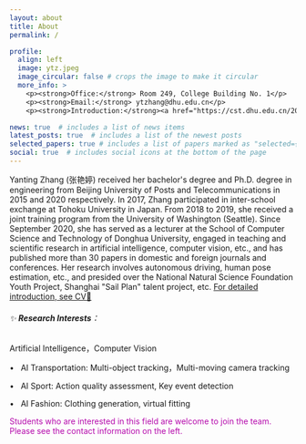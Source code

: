 ```yaml
---
layout: about
title: About
permalink: /

profile:
  align: left
  image: ytz.jpeg
  image_circular: false # crops the image to make it circular
  more_info: >
    <p><strong>Office:</strong> Room 249, College Building No. 1</p>
    <p><strong>Email:</strong> ytzhang@dhu.edu.cn</p>
    <p><strong>Introduction:</strong><a href="https://cst.dhu.edu.cn/2020/1201/c3131a270546/page.htm">[Web]</p>

news: true  # includes a list of news items
latest_posts: true  # includes a list of the newest posts
selected_papers: true # includes a list of papers marked as "selected={true}"
social: true  # includes social icons at the bottom of the page
---
```


Yanting Zhang (张艳婷) received her bachelor's degree and Ph.D. degree in engineering from Beijing University of Posts and Telecommunications in 2015 and 2020 respectively. In 2017, Zhang participated in inter-school exchange at Tohoku University in Japan. From 2018 to 2019, she received a joint training program from the University of Washington (Seattle). Since September 2020, she has served as a lecturer at the School of Computer Science and Technology of Donghua University, engaged in teaching and scientific research in artificial intelligence, computer vision, etc., and has published more than 30 papers in domestic and foreign journals and conferences. Her research involves autonomous driving, human pose estimation, etc., and presided over the National Natural Science Foundation Youth Project, Shanghai "Sail Plan" talent project, etc.
 <a href='https://jellyshuang.github.io/cv/'> For detailed introduction, see CV📄 </a>

###### ✨ **Research Interests**：

Artificial Intelligence，Computer Vision

• &nbsp; AI Transportation: Multi-object tracking，Multi-moving camera tracking

• &nbsp; AI Sport: Action quality assessment, Key event detection

• &nbsp; AI Fashion: Clothing generation, virtual fitting


<div style="color:rgb(181, 9, 172); margin-bottom: 100px;">Students who are interested in this field are welcome to join the team. Please see the contact information on the left.</div>

<!-- Write your biography here. Tell the world about yourself. Link to your favorite [subreddit](http://reddit.com). You can put a picture in, too. The code is already in, just name your picture `prof_pic.jpg` and put it in the `img/` folder.

Put your address / P.O. box / other info right below your picture. You can also disable any of these elements by editing `profile` property of the YAML header of your `_pages/about.md`. Edit `_bibliography/papers.bib` and Jekyll will render your [publications page](/al-folio/publications/) automatically.

Link to your social media connections, too. This theme is set up to use [Font Awesome icons](http://fortawesome.github.io/Font-Awesome/) and [Academicons](https://jpswalsh.github.io/academicons/), like the ones below. Add your Facebook, Twitter, LinkedIn, Google Scholar, or just disable all of them. -->